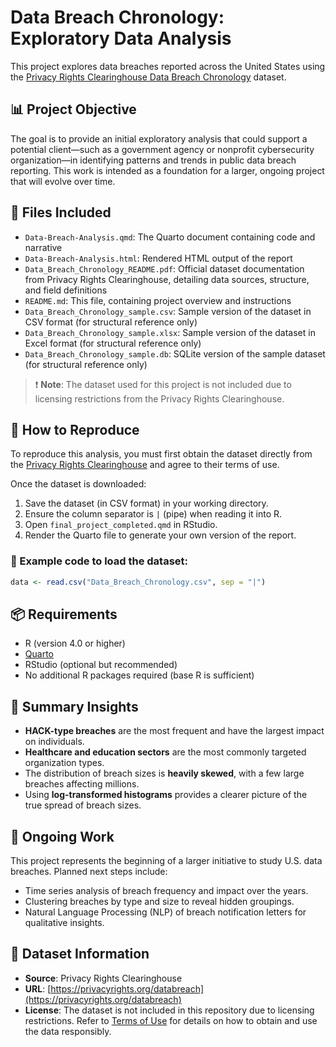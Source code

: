 # Data Breach Chronology: Exploratory Data Analysis

This project explores data breaches reported across the United States using the [Privacy Rights Clearinghouse Data Breach Chronology](https://privacyrights.org/databreach) dataset.

## 📊 Project Objective

The goal is to provide an initial exploratory analysis that could support a potential client—such as a government agency or nonprofit cybersecurity organization—in identifying patterns and trends in public data breach reporting. This work is intended as a foundation for a larger, ongoing project that will evolve over time.

## 📁 Files Included

- `Data-Breach-Analysis.qmd`: The Quarto document containing code and narrative
- `Data-Breach-Analysis.html`: Rendered HTML output of the report
- `Data_Breach_Chronology_README.pdf`: Official dataset documentation from Privacy Rights Clearinghouse, detailing data sources, structure, and field definitions
- `README.md`: This file, containing project overview and instructions
- `Data_Breach_Chronology_sample.csv`: Sample version of the dataset in CSV format (for structural reference only)
- `Data_Breach_Chronology_sample.xlsx`: Sample version of the dataset in Excel format (for structural reference only)
- `Data_Breach_Chronology_sample.db`: SQLite version of the sample dataset (for structural reference only)

> ❗ **Note**: The dataset used for this project is not included due to licensing restrictions from the Privacy Rights Clearinghouse.

## 🔧 How to Reproduce

To reproduce this analysis, you must first obtain the dataset directly from the [Privacy Rights Clearinghouse](https://privacyrights.org/databreach) and agree to their terms of use.

Once the dataset is downloaded:

1. Save the dataset (in CSV format) in your working directory.
2. Ensure the column separator is `|` (pipe) when reading it into R.
3. Open `final_project_completed.qmd` in RStudio.
4. Render the Quarto file to generate your own version of the report.

### 🔢 Example code to load the dataset:

```r
data <- read.csv("Data_Breach_Chronology.csv", sep = "|")
```

## 📦 Requirements

- R (version 4.0 or higher)
- [Quarto](https://quarto.org/)
- RStudio (optional but recommended)
- No additional R packages required (base R is sufficient)

## 📌 Summary Insights

- **HACK-type breaches** are the most frequent and have the largest impact on individuals.
- **Healthcare and education sectors** are the most commonly targeted organization types.
- The distribution of breach sizes is **heavily skewed**, with a few large breaches affecting millions.
- Using **log-transformed histograms** provides a clearer picture of the true spread of breach sizes.

## 🚧 Ongoing Work

This project represents the beginning of a larger initiative to study U.S. data breaches. Planned next steps include:

- Time series analysis of breach frequency and impact over the years.
- Clustering breaches by type and size to reveal hidden groupings.
- Natural Language Processing (NLP) of breach notification letters for qualitative insights.

## 📝 Dataset Information

- **Source**: Privacy Rights Clearinghouse  
- **URL**: [https://privacyrights.org/databreach](https://privacyrights.org/databreach)  
- **License**: The dataset is not included in this repository due to licensing restrictions. Refer to [Terms of Use](https://privacyrights.org) for details on how to obtain and use the data responsibly.
